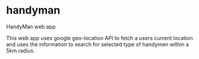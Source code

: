 # handyman
HandyMan web app

This web app uses google geo-location API to fetch a users current location and uses the information to search
for selected type of handymen within a 5km radius.
